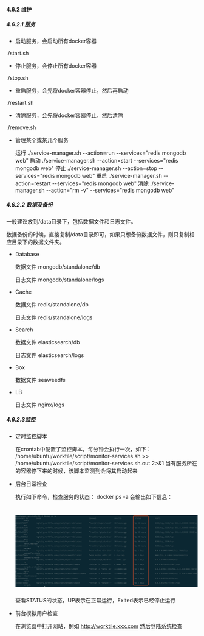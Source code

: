 #### **4.6.2 维护**
##### 4.6.2.1 服务
* 启动服务，会启动所有docker容器

 ./start.sh
* 停止服务，会停止所有docker容器
 
 ./stop.sh
* 重启服务，会先将docker容器停止，然后再启动
 
 ./restart.sh
* 清除服务，会先将docker容器停止，然后清除
 
 ./remove.sh
* 管理某个或某几个服务

  运行
  ./service-manager.sh --action=run --services="redis mongodb web"
  启动
  ./service-manager.sh --action=start --services="redis mongodb web"
  停止
  ./service-manager.sh --action=stop --services="redis mongodb web"
  重启
  ./service-manager.sh --action=restart --services="redis mongodb web"
  清除
  ./service-manager.sh --action="rm -v" --services="redis mongodb web"
  
##### 4.6.2.2 数据及备份
一般建议放到/data目录下，包括数据文件和日志文件。

数据备份的时候，直接复制/data目录即可，如果只想备份数据文件，则只复制相应目录下的数据文件夹。
* Database

  数据文件
  mongodb/standalone/db
 
   日志文件
  mongodb/standalone/logs
* Cache

  数据文件
  redis/standalone/db
  
  日志文件
  redis/standalone/logs
* Search

  数据文件
  elasticsearch/db
  
  日志文件
  elasticsearch/logs
* Box
  
  数据文件
  seaweedfs
* LB
  
  日志文件
  nginx/logs
  
##### 4.6.2.3监控
* 定时监控脚本
  
  在crontab中配置了监控脚本，每分钟会执行一次，如下：
  /home/ubuntu/worktile/script/monitor-services.sh >> 
  /home/ubuntu/worktile/script/monitor-services.sh.out 2>&1
  当有服务所在的容器停下来的时候，该脚本监测到会将其启动起来
* 后台日常检查

  执行如下命令，检查服务的状态：
  docker ps -a
  会输出如下信息：
  # ![](/assets/6.2.3.jpg) 
  
  查看STATUS的状态，UP表示在正常运行，Exited表示已经停止运行
* 前台模拟用户检查

  在浏览器中打开网站，例如 http://worktile.xxx.com 然后登陆系统检查
 
